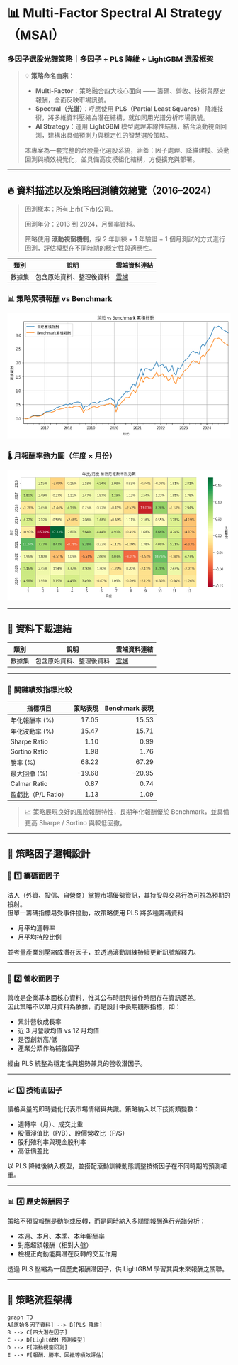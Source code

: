 # 📊 Multi-Factor Spectral AI Strategy（MSAI）
### 多因子選股光譜策略｜多因子 + PLS 降維 + LightGBM 選股框架

> 💡 **策略命名由來：**
>
> * **Multi-Factor**：策略融合四大核心面向 —— 籌碼、營收、技術與歷史報酬，全面反映市場訊號。
> * **Spectral（光譜）**：呼應使用 **PLS（Partial Least Squares）** 降維技術，將多維資料壓縮為潛在結構，就如同用光譜分析市場訊號。
> * **AI Strategy**：運用 **LightGBM** 模型處理非線性結構，結合滾動視窗回測，建構出具備預測力與穩定性的智慧選股策略。
>
> 本專案為一套完整的台股量化選股系統，涵蓋：因子處理、降維建模、滾動回測與績效視覺化，並具備高度模組化結構，方便擴充與部署。

---

## 🔥 資料描述以及策略回測績效總覽（2016–2024）

> 回測樣本：所有上市(下市)公司。
>
> 回測年分：2013 到 2024，月頻率資料。
>
> 策略使用 **滾動視窗機制**，採 2 年訓練 + 1 年驗證 + 1 個月測試的方式進行回測，評估模型在不同時期的穩定性與適應性。

| 類別        | 說明                  | 雲端資料連結 |
|-------------|-----------------------|-----------|
| 數據集  | 包含原始資料、整理後資料   | [雲端](https://reurl.cc/GnzQVy) |

### 📊 策略累積報酬 vs Benchmark

![累積報酬圖](./images/累積報酬率.png)

### 🌡️ 月報酬率熱力圖（年度 × 月份）

![報酬熱力圖](./images/報酬熱力圖.png)

---

## 📁 資料下載連結

| 類別        | 說明                  | 雲端資料連結 |
|-------------|-----------------------|-----------|
| 數據集  | 包含原始資料、整理後資料   | [雲端](https://reurl.cc/GnzQVy) |

---

### 📌 關鍵績效指標比較

| 指標項目               | 策略表現 | Benchmark 表現 |
|------------------------|---------:|----------------:|
| 年化報酬率 (%)          |    17.05 |           15.53 |
| 年化波動率 (%)          |    15.47 |           15.71 |
| Sharpe Ratio           |     1.10 |            0.99 |
| Sortino Ratio          |     1.98 |            1.76 |
| 勝率 (%)               |    68.22 |           67.29 |
| 最大回撤 (%)           |   -19.68 |          -20.95 |
| Calmar Ratio           |     0.87 |            0.74 |
| 盈虧比（P/L Ratio）    |     1.13 |            1.09 |

> 📈 策略展現良好的風險報酬特性，長期年化報酬優於 Benchmark，並具備更高 Sharpe / Sortino 與較低回撤。

---

## 🧠 策略因子邏輯設計

### 🏦 1️⃣ 籌碼面因子

法人（外資、投信、自營商）掌握市場優勢資訊，其持股與交易行為可視為預期的投射。  
但單一籌碼指標易受事件擾動，故策略使用 PLS 將多種籌碼資料

- 月平均週轉率
- 月平均持股比例

並考量產業別壓縮成潛在因子，並透過滾動訓練持續更新訊號解釋力。

---

### 📃 2️⃣ 營收面因子

營收是企業基本面核心資料，惟其公布時間與操作時間存在資訊落差。  
因此策略不以單月資料為依據，而是設計中長期觀察指標，如：

- 累計營收成長率
- 近 3 月營收均值 vs 12 月均值
- 是否創新高/低
- 產業分類作為補強因子

經由 PLS 統整為穩定性與趨勢兼具的營收潛因子。

---

### 📈 3️⃣ 技術面因子

價格與量的即時變化代表市場情緒與共識。策略納入以下技術類變數：

- 週轉率（月）、成交比重
- 股價淨值比（P/B）、股價營收比（P/S）
- 股利殖利率與現金股利率
- 高低價差比

以 PLS 降維後納入模型，並搭配滾動訓練動態調整技術因子在不同時期的預測權重。

---

### 📊 4️⃣ 歷史報酬因子

策略不預設報酬是動能或反轉，而是同時納入多期間報酬進行光譜分析：

- 本週、本月、本季、本年報酬率
- 對應超額報酬（相對大盤）
- 檢視正向動能與潛在反轉的交互作用

透過 PLS 壓縮為一個歷史報酬潛因子，供 LightGBM 學習其與未來報酬之關聯。

---

## 🧩 策略流程架構

```mermaid
graph TD
A[原始多因子資料] --> B[PLS 降維]
B --> C[四大潛在因子]
C --> D[LightGBM 預測模型]
D --> E[滾動視窗回測]
E --> F[報酬、勝率、回撤等績效評估]

